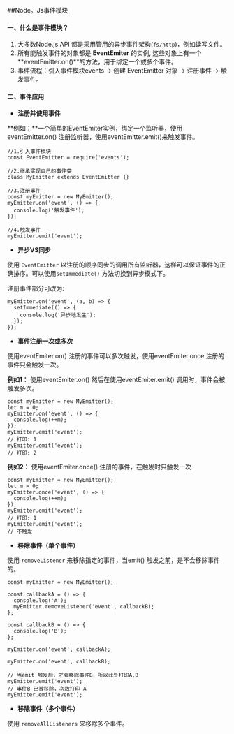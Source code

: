 ##Node。Js事件模块

#### 一、什么是事件模块？ ####

1. 大多数Node.js API 都是采用管用的异步事件架构(`fs/http`)，例如读写文件。
2. 所有能触发事件的对象都是 **EventEmiter** 的实例, 这些对象上有一个**eventEmitter.on()**的方法，用于绑定一个或多个事件。
3. 事件流程：引入事件模块events -> 创建 EventEmitter 对象 -> 注册事件 -> 触发事件。



#### 二、事件应用 ####

- **注册并使用事件**

**例如：**一个简单的EventEmiter实例，绑定一个监听器，使用eventEmitter.on() 注册监听器，使用eventEmitter.emit()来触发事件。



    //1.引入事件模块
	const EventEmitter = require('events');
    
	//2.继承实现自己的事件类
    class MyEmitter extends EventEmitter {}
    
	//3.注册事件
    const myEmitter = new MyEmitter();
    myEmitter.on('event', () => {
      console.log('触发事件');
    });
	
	//4.触发事件
    myEmitter.emit('event');


- **异步VS同步**

使用 `EventEmitter` 以注册的顺序同步的调用所有监听器，这样可以保证事件的正确排序。可以使用`setImmediate()` 方法切换到异步模式下。

注册事件部分可改为:

    myEmitter.on('event', (a, b) => {
      setImmediate(() => {
		console.log('异步地发生');
      });
    });


- **事件注册一次或多次**

使用eventEmiter.on() 注册的事件可以多次触发，使用eventEmiter.once 注册的事件只会触发一次。

**例如1：** 使用eventEmiter.on() 然后在使用eventEmiter.emit() 调用时，事件会被触发多次。

    const myEmitter = new MyEmitter();
    let m = 0;
    myEmitter.on('event', () => {
      console.log(++m);
    });
    myEmitter.emit('event');
    // 打印: 1
    myEmitter.emit('event');
    // 打印: 2

**例如2：** 使用eventEmiter.once() 注册的事件，在触发时只触发一次

    const myEmitter = new MyEmitter();
    let m = 0;
    myEmitter.once('event', () => {
      console.log(++m);
    });
    myEmitter.emit('event');
    // 打印: 1
    myEmitter.emit('event');
    // 不触发


- **移除事件（单个事件）**

使用 `removeListener` 来移除指定的事件，当emit() 触发之前，是不会移除事件的。

    const myEmitter = new MyEmitter();
    
    const callbackA = () => {
      console.log('A');
      myEmitter.removeListener('event', callbackB);
    };
    
    const callbackB = () => {
      console.log('B');
    };
    
    myEmitter.on('event', callbackA);
    
    myEmitter.on('event', callbackB);
    
	// 当emit 触发后，才会移除事件B，所以此处打印A,B
    myEmitter.emit('event');
	// 事件B 已被移除，次数打印 A
    myEmitter.emit('event');


- **移除事件（多个事件）**

使用 `removeAllListeners` 来移除多个事件。
